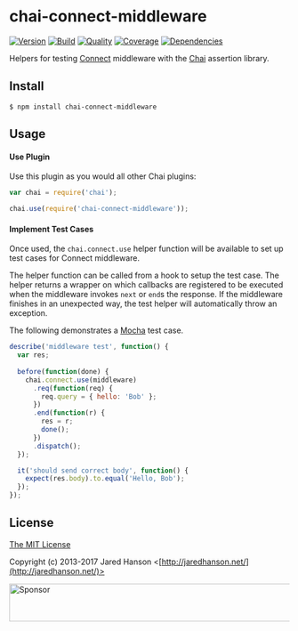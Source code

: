 # chai-connect-middleware

[![Version](https://img.shields.io/npm/v/chai-connect-middleware.svg?label=version)](https://www.npmjs.com/package/chai-connect-middleware)
[![Build](https://img.shields.io/travis/jaredhanson/chai-connect-middleware.svg)](https://travis-ci.org/jaredhanson/chai-connect-middleware)
[![Quality](https://img.shields.io/codeclimate/github/jaredhanson/chai-connect-middleware.svg?label=quality)](https://codeclimate.com/github/jaredhanson/chai-connect-middleware)
[![Coverage](https://img.shields.io/coveralls/jaredhanson/chai-connect-middleware.svg)](https://coveralls.io/r/jaredhanson/chai-connect-middleware)
[![Dependencies](https://img.shields.io/david/jaredhanson/chai-connect-middleware.svg)](https://david-dm.org/jaredhanson/chai-connect-middleware)


Helpers for testing [Connect](http://www.senchalabs.org/connect/) middleware
with the [Chai](http://chaijs.com/) assertion library.

## Install

    $ npm install chai-connect-middleware

## Usage

#### Use Plugin

Use this plugin as you would all other Chai plugins:

```javascript
var chai = require('chai');

chai.use(require('chai-connect-middleware'));
```

#### Implement Test Cases

Once used, the `chai.connect.use` helper function will be available to set up
test cases for Connect middleware.

The helper function can be called from a hook to setup the test case.  The
helper returns a wrapper on which callbacks are registered to be executed
when the middleware invokes `next` or `end`s the response.  If the middleware
finishes in an unexpected way, the test helper will automatically throw an
exception.

The following demonstrates a [Mocha](http://mochajs.org/) test
case.

```javascript
describe('middleware test', function() {
  var res;
    
  before(function(done) {
    chai.connect.use(middleware)
      .req(function(req) {
        req.query = { hello: 'Bob' };
      })
      .end(function(r) {
        res = r;
        done();
      })
      .dispatch();
  });

  it('should send correct body', function() {
    expect(res.body).to.equal('Hello, Bob');
  });
});
```

## License

[The MIT License](http://opensource.org/licenses/MIT)

Copyright (c) 2013-2017 Jared Hanson <[http://jaredhanson.net/](http://jaredhanson.net/)>

<a target='_blank' rel='nofollow' href='https://app.codesponsor.io/link/vK9dyjRnnWsMzzJTQ57fRJpH/jaredhanson/chai-connect-middleware'>
  <img alt='Sponsor' width='888' height='68' src='https://app.codesponsor.io/embed/vK9dyjRnnWsMzzJTQ57fRJpH/jaredhanson/chai-connect-middleware.svg' />
</a>
